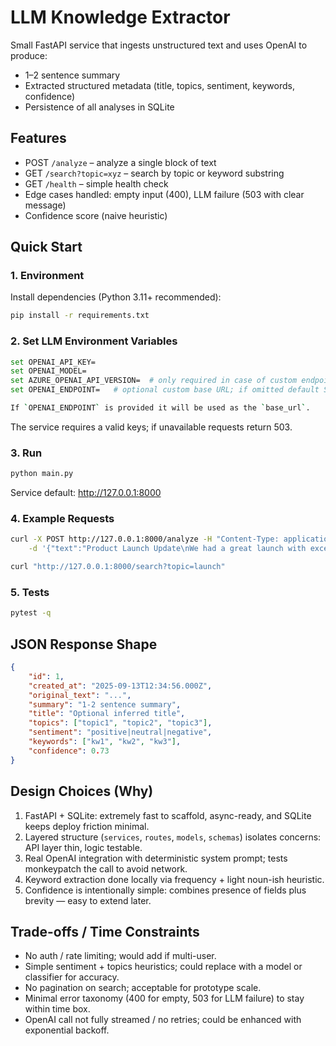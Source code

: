 # LLM Knowledge Extractor

Small FastAPI service that ingests unstructured text and uses OpenAI to produce:

- 1–2 sentence summary
- Extracted structured metadata (title, topics, sentiment, keywords, confidence)
- Persistence of all analyses in SQLite

## Features

- POST `/analyze` – analyze a single block of text
- GET `/search?topic=xyz` – search by topic or keyword substring
- GET `/health` – simple health check
- Edge cases handled: empty input (400), LLM failure (503 with clear message)
- Confidence score (naive heuristic)

## Quick Start

### 1. Environment

Install dependencies (Python 3.11+ recommended):

```bash
pip install -r requirements.txt
```


### 2. Set LLM Environment Variables

```bash
set OPENAI_API_KEY=        
set OPENAI_MODEL=
set AZURE_OPENAI_API_VERSION=  # only required in case of custom endpoint           
set OPENAI_ENDPOINT=   # optional custom base URL; if omitted default SDK endpoint is used

If `OPENAI_ENDPOINT` is provided it will be used as the `base_url`.
```

The service requires a valid keys; if unavailable requests return 503.

### 3. Run

```bash
python main.py
```

Service default: http://127.0.0.1:8000

### 4. Example Requests

```bash
curl -X POST http://127.0.0.1:8000/analyze -H "Content-Type: application/json" \
	-d '{"text":"Product Launch Update\nWe had a great launch with excellent feedback from users and positive press coverage."}'

curl "http://127.0.0.1:8000/search?topic=launch"
```

### 5. Tests

```bash
pytest -q
```

## JSON Response Shape

```json
{
	"id": 1,
	"created_at": "2025-09-13T12:34:56.000Z",
	"original_text": "...",
	"summary": "1-2 sentence summary",
	"title": "Optional inferred title",
	"topics": ["topic1", "topic2", "topic3"],
	"sentiment": "positive|neutral|negative",
	"keywords": ["kw1", "kw2", "kw3"],
	"confidence": 0.73
}
```

## Design Choices (Why)

1. FastAPI + SQLite: extremely fast to scaffold, async-ready, and SQLite keeps deploy friction minimal.
2. Layered structure (`services`, `routes`, `models`, `schemas`) isolates concerns: API layer thin, logic testable.
3. Real OpenAI integration with deterministic system prompt; tests monkeypatch the call to avoid network.
4. Keyword extraction done locally via frequency + light noun-ish heuristic.
5. Confidence is intentionally simple: combines presence of fields plus brevity — easy to extend later.

## Trade-offs / Time Constraints

- No auth / rate limiting; would add if multi-user.
- Simple sentiment + topics heuristics; could replace with a model or classifier for accuracy.
- No pagination on search; acceptable for prototype scale.
- Minimal error taxonomy (400 for empty, 503 for LLM failure) to stay within time box.
- OpenAI call not fully streamed / no retries; could be enhanced with exponential backoff.
